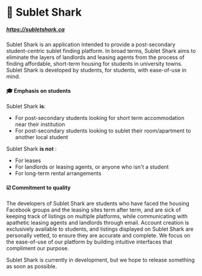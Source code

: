 # 🦈 Sublet Shark 
##### https://subletshark.ca

Sublet Shark is an application intended to provide a post-secondary student-centric 
sublet finding platform. In broad terms, Sublet Shark aims to eliminate the layers 
of landlords and leasing agents from the process of finding affordable, 
short-term housing for students in university towns. Sublet Shark is
developed by students, for students, with ease-of-use in mind.

#### 🎓 Emphasis on students
Sublet Shark **is**:
* For post-secondary students looking for short term accommodation near 
their institution
* For post-secondary students looking to sublet their room/apartment to 
another local student

Sublet Shark **is not** :
* For leases
* For landlords or leasing agents, or anyone who isn't a student
* For long-term rental arrangements

#### ☑️ Commitment to quality
The developers of Sublet Shark are students who have faced the housing
Facebook groups and the leasing sites term after term, and are sick of 
keeping track of listings on multiple platforms, while communicating 
with apathetic leasing agents and landlords through email. Account creation is 
exclusively available to students, and listings displayed on Sublet Shark 
are personally vetted, to ensure they are accurate and complete. We focus on 
the ease-of-use of our platform by building intuitive interfaces that compliment
our purpose.


Sublet Shark is currently in development, but we hope to release something as
soon as possible. 
